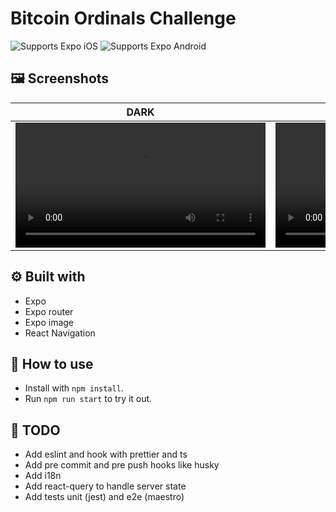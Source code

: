 # Bitcoin Ordinals Challenge

<p>
  <!-- iOS -->
  <img alt="Supports Expo iOS" longdesc="Supports Expo iOS" src="https://img.shields.io/badge/iOS-4630EB.svg?style=flat-square&logo=APPLE&labelColor=999999&logoColor=fff" />
  <!-- Android -->
  <img alt="Supports Expo Android" longdesc="Supports Expo Android" src="https://img.shields.io/badge/Android-4630EB.svg?style=flat-square&logo=ANDROID&labelColor=A4C639&logoColor=fff" />
</p>

## 🖼️ Screenshots

|          DARK           |        LIGHT         |
| :--------------------: | :--------------------: |
| <video src="https://user-images.githubusercontent.com/18606335/234383254-d8dd5065-2682-480c-9861-cdf21b3cccfd.mp4" width=400> | <video src="https://user-images.githubusercontent.com/18606335/234383508-423179f5-6628-4afc-9d12-acad3515e6c1.mp4" width=400> |











## ⚙️ Built with

- Expo
- Expo router
- Expo image
- React Navigation

## 🚀 How to use

- Install with `npm install`.
- Run `npm run start` to try it out.

## 📝 TODO

- Add eslint and hook with prettier and ts
- Add pre commit and pre push hooks like husky
- Add i18n
- Add react-query to handle server state
- Add tests unit (jest) and e2e (maestro)

